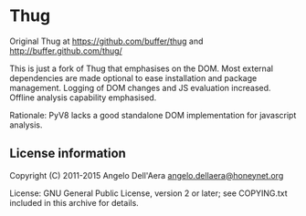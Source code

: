 # Thug

Original Thug at https://github.com/buffer/thug and http://buffer.github.com/thug/

This is just a fork of Thug that emphasises on the DOM. Most external
dependencies are made optional to ease installation and package
management. Logging of DOM changes and JS evaluation
increased. Offline analysis capability emphasised.


Rationale: PyV8 lacks a good standalone DOM implementation for
javascript analysis.

## License information

Copyright (C) 2011-2015 Angelo Dell'Aera <angelo.dellaera@honeynet.org>

License: GNU General Public License, version 2 or later; see COPYING.txt
         included in this archive for details.
